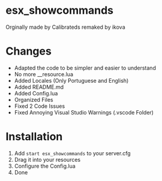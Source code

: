# esx_showcommands
Orginally made by Calibrateds remaked by ikova

# Changes
- Adapted the code to be simpler and easier to understand
- No more __resource.lua
- Added Locales (Only Portuguese and English)
- Added README.md
- Added Config.lua
- Organized Files
- Fixed 2 Code Issues
- Fixed Annoying Visual Studio Warnings (.vscode Folder)

# Installation
1) Add `start esx_showcommands` to your server.cfg
2) Drag it into your resources
3) Configure the Config.lua
4) Done
